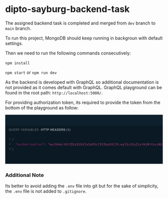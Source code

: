 # dipto-sayburg-backend-task

The assigned backend task is completed and merged from `dev` branch to `main` branch.

To run this project, MongoDB should keep running in backgroun with default settings.

Then we need to run the following commands consecutively:

`npm install`

`npm start` or `npm run dev`

As the backend is developed with GraphQL so additional documentation is not provided as it comes default with GraphQL. GraphQL playground can be found in the root path: `http://localhost:5000/`.

For providing authorization token, its required to provide the token from the bottom of the playground as follow:

![Token Example](/images/token.png)

### Additional Note

Its better to avoid adding the `.env` file into git but for the sake of simplicity, the `.env` file is not added to `.gitignore`.
